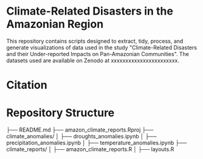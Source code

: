 
# Climate-Related Disasters in the Amazonian Region 

<!-- badges: start -->
<!-- badges: end -->

This repository contains scripts designed to extract, tidy, process, and generate visualizations of data used in the study "Climate-Related Disasters and their Under-reported Impacts on Pan-Amazonian Communities". The datasets used are available on Zenodo at xxxxxxxxxxxxxxxxxxxxxxx.

# Citation


# Repository Structure

├── README.md
├── amazon_climate_reports.Rproj
├── climate_anomalies/
│   ├── droughts_anomalies.ipynb
│   ├── precipitation_anomalies.ipynb
│   ├── temperature_anomalies.ipynb
├── climate_reports/
│   ├── amazon_climate_reports.R
│   ├── layouts.R
